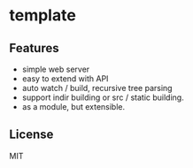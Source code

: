 # template 

## Features

 * simple web server
 * easy to extend with API
 * auto watch / build, recursive tree parsing
 * support indir building or src / static building.
 * as a module, but extensible.

## License

MIT
